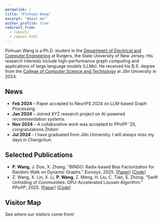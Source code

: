```yaml
---
permalink: /
title: "Pinhuan Wang"
excerpt: "About me"
author_profile: true
redirect_from: 
  - /about/
  - /about.html
---
```


Pinhuan Wang is a Ph.D. student in the [Department of Electrical and Computer Engineering](https://www.ece.rutgers.edu/) at Rutgers, the State University of New Jersey. His research interests include high-performance graph computing and applications of large language models (LLMs). He received his B.S. degree from the [College of Computer Science and Technology](https://ccst.jlu.edu.cn/index.htm) at Jilin University in 2024.

<!-- News Section -->
<h2>News</h2>
<ul>
    <li><strong>Feb 2024</strong> – Paper accepted to NeurIPS 2024 on LLM-based Graph Processing.</li>
    <li><strong>Jan 2024</strong> – Joined XYZ research project on AI-powered recommendation systems.</li>
    <li><strong>Nov 2024</strong> – A collaborative work was accepted to PPoPP '25, congratulations Zhibin!</li>
    <li><strong>Jul 2024</strong> - I have graduated from Jilin University. I will always miss my days in Changchun.</li>
</ul>

<!-- Selected Publications Section -->
<h2>Selected Publications</h2>
<ul>
    <li>
        <strong>P. Wang</strong>, J. Doe, X. Zhang. "BINGO: Radix-based Bias Factorization for Random Walk on Dynamic Graphs." 
        <em>Eurosys</em>, 2025. [<a href="#">Paper</a>] [<a href="#">Code</a>]
    </li>
    <li>
        Z. Wang, X. Lin, X. Li, <strong>P. Wang</strong>, Z. Meng, H. Liu, C. Tian, S. Zhong. "Swift Unfolding of Communities: GPU-Accelerated Louvain Algorithm." 
        <em>PPoPP</em>, 2025. [<a href="#">Paper</a>] [<a href="#">Code</a>]
    </li>
</ul>

<h2>Visitor Map</h2>
<p>See where our visitors come from!</p>
<div style="width: 200px; height: 200px;">
  <script type="text/javascript" id="clstr_globe" src="//clustrmaps.com/globe.js?d=njeZL_slsk0Q_HE2jY4RFFs9PkDvGLkMDTGOaEGzQCg"></script>
</div>
